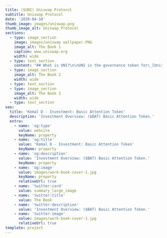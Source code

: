 ```yaml
---
title: ($UNI) Uniswap Protocol
subtitle: Uniswap Protocol
date: '2020-04-10'
thumb_image: images/uniswap.png
thumb_image_alt: Uniswap Protocol
sections:
  - type: image_section
    image: images/uniswap wallpaper.PNG
    image_alt: The Book 1
    caption: www.uniswap.org
    width: wide
  - type: text_section
    content: "## What is UNI?\n\nUNI is the governance token for\_[Uniswap](https://www.coingecko.com/en/exchanges/uniswap). UNI was introduced on 16th September 2020 through a retrospective airdrop to users who have interacted with the protocol either by swapping tokens or by providing liquidity.\n\nThe UNI token allows token holders to participate in the governance of the protocol. Key decisions such as usage of the treasury or future upgrades can be decided through a governance vote.\n\n## What is Uniswap?\n\nUniswap is a\_[decentralized exchange (DEX)](https://www.coingecko.com/en/dex)\_that makes it easy for users to swap an ERC-20 token for another ERC-20 token without the need of a centralized intermediary. With a DEX, traders do not have to deposit their tokens on an exchange and be exposed to the security risks of a centralized exchange.\_\n\nUsers just need an\_[Ethereum](https://www.coingecko.com/en/coins/ethereum)\_wallet like\_[Metamask](https://www.coingecko.com/buzz/complete-beginners-guide-to-metamask)\_and they can immediately start swapping tokens. Users can\_then swap tokens directly without the need of an orderbook. This works using an Automated Market Maker (AMM) where Liquidity Providers (LP) deposit tokens into the smart contract and this liquidity then provides a price quote to traders without relying on any professional market makers. Liquidity Providers are compensated with a 0.3% trading fee for providing liquidity on the protocol.\n\n![](https://assets.coingecko.com/app/public/ckeditor_assets/pictures/1611/content_uniswap-v3.png)\n\n## When was Uniswap founded?\n\nThe protocol was founded by Hayden Adams in 2018. Hayden was mainly inspired by the technology that was first described by Ethereum co-founder, Vitalik Buterin.\n\n## What is an Automated Market Maker (AMM)?\n\nAn\_AMM uses a pricing algorithm to price assets. Uniswap uses the “x\\*y = k” formula to price its assets. Within the formula, x represents the amount of one token in the liquidity pool, y is the amount of the other asset and k is a fixed constant. In Uniswap, the value of both assets constantly remains at a ratio of 50:50.\n\nUniswap popularized the AMM model and other crypto protocols started utilizing the AMM due to its innovative and decentralized features. However, one of the biggest setbacks for the AMM model is impermanent loss.\n\nImpermanent loss is the opportunity cost of contributing two crypto assets into a liquidity pool instead of holding the two crypto assets separately outside the liquidity pool. Impermanent loss occurs when the price of one token rises or falls relative to the other. The larger the change, the larger the impermanent loss will be.\n"
  - type: image_section
    image_alt: The Book 2
    width: wide
  - type: text_section
  - type: image_section
    image_alt: The Book 3
    width: wide
  - type: text_section
seo:
  title: 'Kemal D - Investment: Basic Attention Token'
  description: 'Investment Overview: ($BAT) Basic Attention Token.'
  extra:
    - name: 'og:type'
      value: website
      keyName: property
    - name: 'og:title'
      value: 'Kemal D - Investment: Basic Attention Token'
      keyName: property
    - name: 'og:description'
      value: 'Investment Overview: ($BAT) Basic Attention Token.'
      keyName: property
    - name: 'og:image'
      value: images/work-book-cover-1.jpg
      keyName: property
      relativeUrl: true
    - name: 'twitter:card'
      value: summary_large_image
    - name: 'twitter:title'
      value: The Book
    - name: 'twitter:description'
      value: 'Investment Overview: ($BAT) Basic Attention Token.'
    - name: 'twitter:image'
      value: images/work-book-cover-1.jpg
      relativeUrl: true
template: project
---
```

